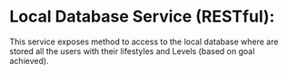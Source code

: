 # Local Database Service (RESTful): 

This service exposes method to access to the local database where are stored all the users with their lifestyles and Levels (based on goal achieved).
